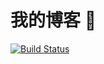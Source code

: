 # 我的博客 🍭 

[![Build Status](https://travis-ci.org/daorren/daorren.github.io.svg?branch=code)](https://travis-ci.org/daorren/daorren.github.io)
